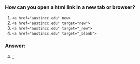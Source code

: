 ### How can you open a html link in a new tab or browser?

1. `<a href="austincc.edu" new>`
2. `<a href="austincc.edu" target="new">`
3. `<a href="austincc.edu" target="_new">`
3. `<a href="austincc.edu" target="_blank">`

### Answer:
4. <a href="austincc.edu" target="_blank">`</a>


